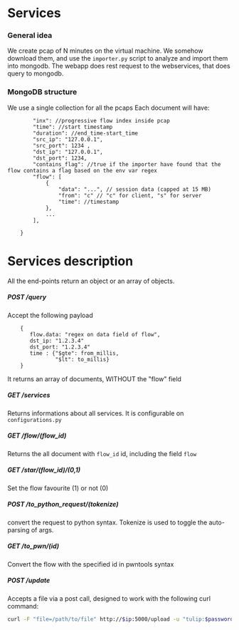 # Services



### General idea
We create pcap of N minutes on the virtual machine. We somehow download them, and use the `importer.py` script to analyze and import them into mongodb. The webapp does rest request to the webservices, that does query to mongodb.


### MongoDB structure
We use a single collection for all the pcaps
Each document will have:
```{
        "inx": //progressive flow index inside pcap
        "time": //start timestamp
        "duration": //end_time-start_time
        "src_ip": "127.0.0.1",
        "src_port": 1234 ,
        "dst_ip": "127.0.0.1",
        "dst_port": 1234,
        "contains_flag": //true if the importer have found that the flow contains a flag based on the env var regex
        "flow": [
            {
                "data": "...", // session data (capped at 15 MB)
                "from": "c" // "c" for client, "s" for server
                "time": //timestamp
            }, 
            ...
        ],

    }

```

# Services description
All the end-points return an object or an array of objects.

##### POST /query
Accept the following payload
```
    {
       flow.data: "regex on data field of flow",
       dst_ip: "1.2.3.4"
       dst_port: "1.2.3.4"
       time : {"$gte": from_millis,
               "$lt": to_millis}
    }

```
It returns an array of documents, WITHOUT the "flow" field

##### GET /services
Returns informations about all services. It is configurable on `configurations.py`

##### GET /flow/(flow_id)
Returns the all document with `flow_id` id, including the field `flow`

##### GET /star/(flow_id)/(0,1)
Set the flow favourite (1) or not (0)

##### POST /to_python_request/(tokenize)
convert the request to python syntax. Tokenize is used to toggle the auto-parsing of args.

##### GET /to_pwn/(id)
Convert the flow with the specified id in pwntools syntax

##### POST /update
Accepts a file via a post call, designed to work with the following curl command:
```bash
curl -F "file=/path/to/file" http://$ip:5000/upload -u "tulip:$password"
```
